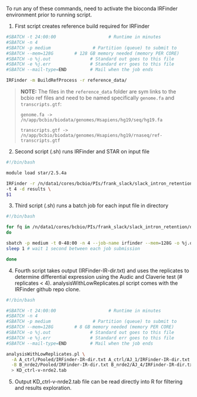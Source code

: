 To run any of these commands, need to activate the bioconda IRFinder environment prior to running script.

1. First script creates reference build required for IRFinder

```bash
#SBATCH -t 24:00:00                    # Runtime in minutes
#SBATCH -n 4
#SBATCH -p medium                # Partition (queue) to submit to
#SBATCH --mem=128G        # 128 GB memory needed (memory PER CORE)
#SBATCH -o %j.out               # Standard out goes to this file
#SBATCH -e %j.err               # Standard err goes to this file
#SBATCH --mail-type=END         # Mail when the job ends 

IRFinder -m BuildRefProcess -r reference_data/
```

>**NOTE:** The files in the `reference_data` folder are sym links to the bcbio ref files and need to be named specifically `genome.fa` and `transcripts.gtf`:
>
>`genome.fa -> /n/app/bcbio/biodata/genomes/Hsapiens/hg19/seq/hg19.fa`
>
>`transcripts.gtf -> /n/app/bcbio/biodata/genomes/Hsapiens/hg19/rnaseq/ref-transcripts.gtf`

2. Second script (.sh) runs IRFinder and STAR on input file

```bash
#!/bin/bash

module load star/2.5.4a

IRFinder -r /n/data1/cores/bcbio/PIs/frank_slack/slack_intron_retention/irfinder/reference_data \
-t 4 -d results \
$1
```

3. Third script (.sh) runs a batch job for each input file in directory

```bash
#!/bin/bash

for fq in /n/data1/cores/bcbio/PIs/frank_slack/slack_intron_retention/data/*fastq
do

sbatch -p medium -t 0-48:00 -n 4 --job-name irfinder --mem=128G -o %j.out -e %j.err --wrap="sh /n/data1/cores/bcbio/PIs/frank_slack/slack_intron_retention/irfinder/irfinder_input_file.sh $fq"
sleep 1 # wait 1 second between each job submission

done
```

4. Fourth script takes output (IRFinder-IR-dir.txt) and uses the replicates to determine differential expression using the Audic and Claverie test (# replicates < 4). analysisWithLowReplicates.pl script comes with the IRFinder github repo clone.

```bash
#!/bin/bash

#SBATCH -t 24:00:00                    # Runtime in minutes
#SBATCH -n 4
#SBATCH -p medium                # Partition (queue) to submit to
#SBATCH --mem=128G        # 8 GB memory needed (memory PER CORE)
#SBATCH -o %j.out               # Standard out goes to this file
#SBATCH -e %j.err               # Standard err goes to this file
#SBATCH --mail-type=END         # Mail when the job ends

analysisWithLowReplicates.pl \
  -A A_ctrl/Pooled/IRFinder-IR-dir.txt A_ctrl/AJ_1/IRFinder-IR-dir.txt A_ctrl/AJ_2/IRFinder-IR-dir.txt A_ctrl/AJ_3/IRFinder-IR-dir.txt \
  -B B_nrde2/Pooled/IRFinder-IR-dir.txt B_nrde2/AJ_4/IRFinder-IR-dir.txt B_nrde2/AJ_5/IRFinder-IR-dir.txt B_nrde2/AJ_6/IRFinder-IR-dir.txt \
  > KD_ctrl-v-nrde2.tab
```

5. Output KD_ctrl-v-nrde2.tab file can be read directly into R for filtering and results exploration.
